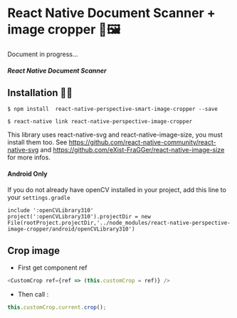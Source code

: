 # React Native Document Scanner + image cropper 📐🖼

Document in progress...

##### React Native Document Scanner

## Installation 🚀🚀

`$ npm install  react-native-perspective-smart-image-cropper --save`

`$ react-native link react-native-perspective-image-cropper`

This library uses react-native-svg and react-native-image-size, you must install them too. See https://github.com/react-native-community/react-native-svg and https://github.com/eXist-FraGGer/react-native-image-size for more infos.

#### Android Only

If you do not already have openCV installed in your project, add this line to your `settings.gradle`

```
include ':openCVLibrary310'
project(':openCVLibrary310').projectDir = new File(rootProject.projectDir,'../node_modules/react-native-perspective-image-cropper/android/openCVLibrary310')
```

## Crop image

- First get component ref

```javascript
<CustomCrop ref={ref => (this.customCrop = ref)} />
```

- Then call :

```javascript
this.customCrop.current.crop();
```
